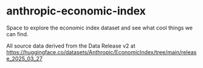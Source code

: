 # anthropic-economic-index

Space to explore the economic index dataset and see what cool things we can find.

All source data derived from the Data Release v2 at https://huggingface.co/datasets/Anthropic/EconomicIndex/tree/main/release_2025_03_27
